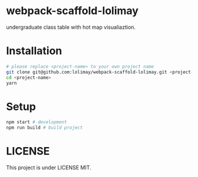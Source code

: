 # webpack-scaffold-lolimay

undergraduate class table with hot map visualiaztion.

# Installation
````bash
# please replace <project-name> to your own project name
git clone git@github.com:lolimay/webpack-scaffold-lolimay.git <project-name>
cd <project-name>
yarn
````

# Setup
````bash
npm start # development
npm run build # build project
````

# LICENSE
This project is under LICENSE MIT.